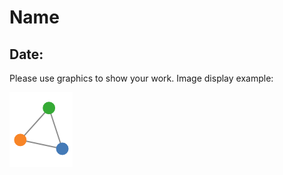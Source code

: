 # Name
## Date:

Please use graphics to show your work.
Image display example:

![Logo](images/graph.png)
